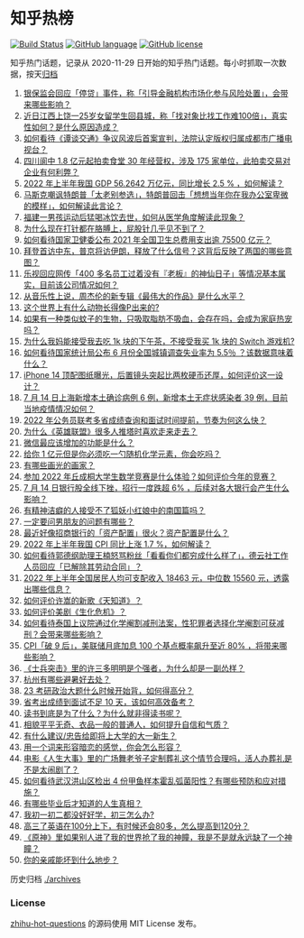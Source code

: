 # 知乎热榜
[![Build Status](https://github.com/ToWeLong/zhihu-hot-questions/workflows/CI/badge.svg)](https://github.com/ToWeLong/zhihu-hot-questions/actions)
[![GitHub language](https://img.shields.io/badge/language-golang-orange.svg)](https://golang.org/)
[![GitHub license](https://img.shields.io/github/license/ToWeLong/zhihu-hot-questions)](https://github.com/ToWeLong/zhihu-hot-questions/blob/main/LICENSE)

知乎热门话题，记录从 2020-11-29 日开始的知乎热门话题。每小时抓取一次数据，按天[归档](./archives)

<!-- BEGIN -->

1. [银保监会回应「停贷」事件，称「引导金融机构市场化参与风险处置」，会带来哪些影响？](https://www.zhihu.com/question/543313326)
1. [近日江西上饶一25岁女留学生回县城，称「找对象比找工作难100倍」，真实性如何？是什么原因造成？](https://www.zhihu.com/question/543094752)
1. [如何看待《谭谈交通》争议风波后首案宣判，法院认定版权归属成都市广播电视台？](https://www.zhihu.com/question/543281674)
1. [四川阆中 1.8 亿元起拍卖食堂 30 年经营权，涉及 175 家单位，此拍卖交易对企业有何利弊？](https://www.zhihu.com/question/543303615)
1. [2022 年上半年我国 GDP 56.2642 万亿元，同比增长 2.5 % ，如何解读？](https://www.zhihu.com/question/543383284)
1. [马斯克嘲讽特朗普「太老别参选」，特朗普回击「想想当年你在我办公室卑微的模样」，如何解读此言论？](https://www.zhihu.com/question/543233921)
1. [福建一男孩运动后猛喝冰饮去世，如何从医学角度解读此现象？](https://www.zhihu.com/question/542679542)
1. [为什么现在打针都在胳膊上，屁股针几乎见不到了？](https://www.zhihu.com/question/542819858)
1. [如何看待国家卫健委公布 2021 年全国卫生总费用支出逾 75500 亿元？](https://www.zhihu.com/question/543330972)
1. [拜登首访中东，普京将访伊朗，释放了什么信号？这背后反映了两国的哪些意图？](https://www.zhihu.com/question/543247122)
1. [乐视回应网传「400 多名员工过着没有『老板』的神仙日子」等情况基本属实，目前该公司情况如何？](https://www.zhihu.com/question/542926494)
1. [从音乐性上说，周杰伦的新专辑《最伟大的作品》是什么水平？](https://www.zhihu.com/question/543314561)
1. [这个世界上有什么动物长得像P出来的?](https://www.zhihu.com/question/542741435)
1. [如果有一种类似蚊子的生物，只吸取脂肪不吸血，会存在吗，会成为家庭热宠吗？](https://www.zhihu.com/question/543135929)
1. [为什么我妈能接受我去吃 1k 块的下午茶，不接受我买 1k 块的 Switch 游戏机?](https://www.zhihu.com/question/542070763)
1. [如何看待国家统计局公布 6 月份全国城镇调查失业率为 5.5％ ？该数据意味着什么？](https://www.zhihu.com/question/543397017)
1. [iPhone 14 顶配图纸曝光，后置镜头突起比两枚硬币还厚，如何评价这一设计？](https://www.zhihu.com/question/543285550)
1. [7 月 14 日上海新增本土确诊病例 6 例，新增本土无症状感染者 39 例，目前当地疫情情况如何？](https://www.zhihu.com/question/543380741)
1. [2022 年公务员联考多省成绩查询和面试时间提前，节奏为何这么快？](https://www.zhihu.com/question/543205077)
1. [为什么《英雄联盟》很多人推塔时喜欢走来走去？](https://www.zhihu.com/question/534154016)
1. [微信最应该增加的功能是什么？](https://www.zhihu.com/question/385755178)
1. [给你 1 亿元但是你必须吃一勺随机化学元素，你会吃吗？](https://www.zhihu.com/question/543286181)
1. [有哪些画光的画家？](https://www.zhihu.com/question/38276913)
1. [参加 2022 年丘成桐大学生数学竞赛是什么体验？如何评价今年的竞赛？](https://www.zhihu.com/question/543224108)
1. [7 月 14 日银行股全线下挫，招行一度跌超 6% ，后续对各大银行会产生什么影响？](https://www.zhihu.com/question/543221402)
1. [有精神洁癖的人接受不了狐妖小红娘中的南国篇吗？](https://www.zhihu.com/question/413063907)
1. [一定要问男朋友的问题有哪些？](https://www.zhihu.com/question/541626710)
1. [最近好像招商银行的「资产配置」很火？资产配置是什么？](https://www.zhihu.com/question/542653296)
1. [2022 年上半年我国 CPI 同比上涨 1.7 %，如何解读？](https://www.zhihu.com/question/543399613)
1. [如何看待郭德纲助理王楠怒骂粉丝「看看你们都穷成什么样了」，德云社工作人员回应「已解除其劳动合同」？](https://www.zhihu.com/question/543263691)
1. [2022 年上半年全国居民人均可支配收入 18463 元，中位数 15560 元，透露出哪些信息？](https://www.zhihu.com/question/543396885)
1. [如何评价许嵩的新歌《天知道》？](https://www.zhihu.com/question/543240347)
1. [如何评价美剧《生化危机》？](https://www.zhihu.com/question/543215327)
1. [如何看待泰国上议院通过化学阉割减刑法案，性犯罪者选择化学阉割可获减刑？会带来哪些影响？](https://www.zhihu.com/question/543217537)
1. [CPI「破 9 后」，美联储月底加息 100 个基点概率飙升至近 80% ，将带来哪些影响？](https://www.zhihu.com/question/543204206)
1. [《士兵突击》里的许三多明明是个强者，为什么却是一副怂样？](https://www.zhihu.com/question/285320878)
1. [杭州有哪些避暑好去处？](https://www.zhihu.com/question/543097888)
1. [23 考研政治大题什么时候开始背，如何得高分？](https://www.zhihu.com/question/542841822)
1. [省考出成绩到面试不足 10 天，该如何高效备考？](https://www.zhihu.com/question/542923606)
1. [读书到底是为了什么？为什么就非得读书呢？](https://www.zhihu.com/question/543291071)
1. [相貌平平无奇、衣品一般的普通人，如何提升自信和气质？](https://www.zhihu.com/question/538744287)
1. [有什么建议/忠告给即将上大学的大一新生？](https://www.zhihu.com/question/543090556)
1. [用一个词来形容暗恋的感觉，你会怎么形容？](https://www.zhihu.com/question/541649071)
1. [电影《人生大事》里的广场舞老爷子定制葬礼这个情节合理吗，活人办葬礼是不是太闹剧了？](https://www.zhihu.com/question/539590401)
1. [如何看待武汉洪山区检出 4 份甲鱼样本霍乱弧菌阳性？有哪些预防和应对措施？](https://www.zhihu.com/question/543324069)
1. [有哪些毕业后才知道的人生真相？](https://www.zhihu.com/question/543266612)
1. [我初一初二都没好好学，初三怎么办?](https://www.zhihu.com/question/542719164)
1. [高三了英语在100分上下，有时候还会80多，怎么提高到120分？](https://www.zhihu.com/question/542932693)
1. [《原神》里如果别人进了我的世界抢了我的神瞳，我是不是就永远缺了一个神瞳？](https://www.zhihu.com/question/537071241)
1. [你的亲戚能坏到什么地步？](https://www.zhihu.com/question/308231485)

<!-- END -->

历史归档 [./archives](./archives)


### License
[zhihu-hot-questions](https://github.com/towelong/zhihu-hot-questions) 的源码使用 MIT License 发布。
